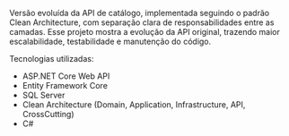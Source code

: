Versão evoluída da API de catálogo, implementada seguindo o padrão Clean Architecture, com separação clara de responsabilidades entre as camadas.
Esse projeto mostra a evolução da API original, trazendo maior escalabilidade, testabilidade e manutenção do código.

Tecnologias utilizadas:

- ASP.NET Core Web API
- Entity Framework Core
- SQL Server
- Clean Architecture (Domain, Application, Infrastructure, API, CrossCutting)
- C#
